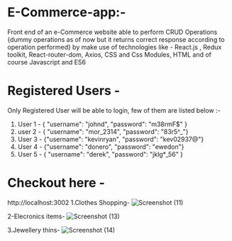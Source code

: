 # E-Commerce-app:-
Front end of an e-Commerce website able to perform CRUD Operations {dummy operations as of now but it returns correct response according to operation performed} by make use of technologies like - React.js , Redux toolkit, React-router-dom, Axios, CSS and Css Modules, HTML and of course Javascript and ES6


# Registered Users -
Only Registered User will be able to login, few of them are listed below :-

1. User 1 - {
"username": "johnd",
"password": "m38rmF$"
}
2. user 2 - {
"username": "mor_2314",
"password": "83r5^_"}
3. User 3 - {"username": "kevinryan",
"password": "kev02937@"}
4. User 4 - {"username": "donero",
"password": "ewedon"}
5. User 5 - {
"username": "derek",
"password": "jklg*_56"
}


# Checkout here - 
http://localhost:3002
1.Clothes Shopping-
![Screenshot (11)](https://github.com/Aradhyapw/E-COMMERCE-App/assets/132876720/69792679-2029-4b53-a672-61f92940ef9c)

2-Elecronics items-
![Screenshot (13)](https://github.com/Aradhyapw/E-COMMERCE-App/assets/132876720/2ac8e128-447c-47dc-9d56-75a9e0b91c01)

3.Jewellery thins-
![Screenshot (14)](https://github.com/Aradhyapw/E-COMMERCE-App/assets/132876720/59599a6c-501b-461e-bdc6-95b67b3a65a6)
